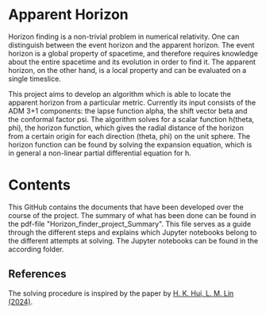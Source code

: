 # Apparent Horizon

Horizon finding is a non-trivial problem in numerical relativity. One can distinguish between the event horizon and the apparent horizon. The event horizon is a global property of spacetime, and therefore requires knowledge about the entire spacetime and its evolution in order to find it. The apparent horizon, on the other hand, is a local property and can be evaluated on a single timeslice.

This project aims to develop an algorithm which is able to locate the apparent horizon from a particular metric. Currently its input consists of the ADM 3+1 components: the lapse function alpha, the shift vector beta and the conformal factor psi. The algorithm solves for a scalar function h(theta, phi), the horizon function, which gives the radial distance of the horizon from a certain origin for each direction (theta, phi) on the unit sphere. The horizon function can be found by solving the expansion equation, which is in general a non-linear partial differential equation for h.

# Contents

This GitHub contains the documents that have been developed over the course of the project. The summary of what has been done can be found in the pdf-file "Horizon_finder_project_Summary". This file serves as a guide through the different steps and explains which Jupyter notebooks belong to the different attempts at solving. The Jupyter notebooks can be found in the according folder.

## References

The solving procedure is inspired by the paper by [H. K. Hui, L. M. Lin (2024)](https://arxiv.org/abs/2404.16511).
